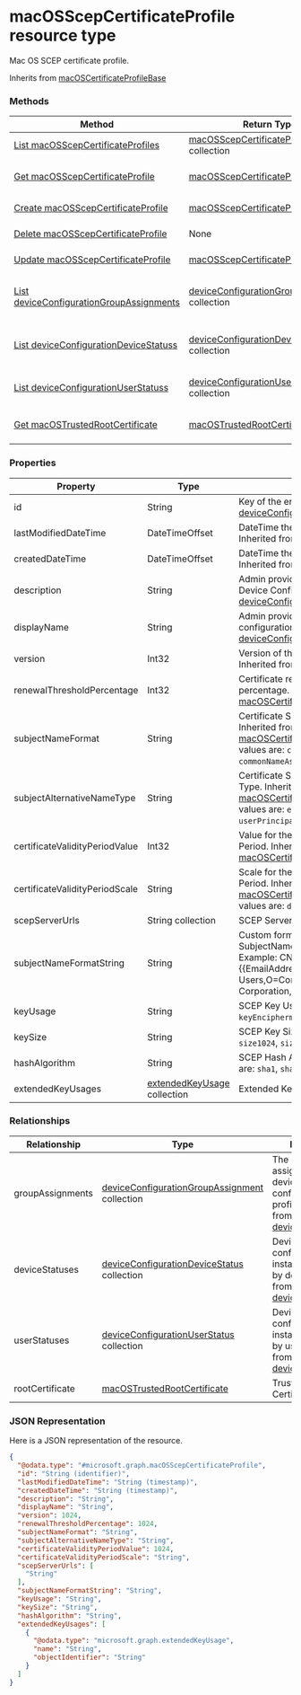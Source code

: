# macOSScepCertificateProfile resource type

Mac OS SCEP certificate profile.

Inherits from [macOSCertificateProfileBase](macOSCertificateProfileBase.md)

### Methods
|Method|Return Type|Description|
|---|---|---|
|[List macOSScepCertificateProfiles](../api/macOSScepCertificateProfile_list.md)|[macOSScepCertificateProfile](macOSScepCertificateProfile.md) collection|List properties and relationships of the [macOSScepCertificateProfile](../resource/macOSScepCertificateProfile.md) objects.|
|[Get macOSScepCertificateProfile](../api/macOSScepCertificateProfile_get.md)|[macOSScepCertificateProfile](macOSScepCertificateProfile.md)|Read properties and relationships of the [macOSScepCertificateProfile](../resource/macOSScepCertificateProfile.md) object.|
|[Create macOSScepCertificateProfile](../api/macOSScepCertificateProfile_create.md)|[macOSScepCertificateProfile](macOSScepCertificateProfile.md)|Create a new [macOSScepCertificateProfile](../resource/macOSScepCertificateProfile.md) object.|
|[Delete macOSScepCertificateProfile](../api/macOSScepCertificateProfile_delete.md)|None|Deletes a [macOSScepCertificateProfile](../resource/macOSScepCertificateProfile.md).|
|[Update macOSScepCertificateProfile](../api/macOSScepCertificateProfile_update.md)|[macOSScepCertificateProfile](macOSScepCertificateProfile.md)|Update the properties of a [macOSScepCertificateProfile](../resource/macOSScepCertificateProfile.md) object.|
|[List deviceConfigurationGroupAssignments](../api/macOSScepCertificateProfile_list_deviceConfigurationGroupAssignment.md)|[deviceConfigurationGroupAssignment](deviceConfigurationGroupAssignment.md) collection|Get the deviceConfigurationGroupAssignments from the groupAssignments navigation property.|
|[List deviceConfigurationDeviceStatuss](../api/macOSScepCertificateProfile_list_deviceConfigurationDeviceStatus.md)|[deviceConfigurationDeviceStatus](deviceConfigurationDeviceStatus.md) collection|Get the deviceConfigurationDeviceStatuss from the deviceStatuses navigation property.|
|[List deviceConfigurationUserStatuss](../api/macOSScepCertificateProfile_list_deviceConfigurationUserStatus.md)|[deviceConfigurationUserStatus](deviceConfigurationUserStatus.md) collection|Get the deviceConfigurationUserStatuss from the userStatuses navigation property.|
|[Get macOSTrustedRootCertificate](../api/macOSScepCertificateProfile_get_macOSTrustedRootCertificate.md)|[macOSTrustedRootCertificate](macOSTrustedRootCertificate.md)|Get the [macOSTrustedRootCertificate](macOSTrustedRootCertificate.md) from the rootCertificate navigation property.|

### Properties
|Property|Type|Description|
|---|---|---|
|id|String|Key of the entity. Inherited from [deviceConfiguration](deviceConfiguration.md).|
|lastModifiedDateTime|DateTimeOffset|DateTime the object was last modified. Inherited from [deviceConfiguration](deviceConfiguration.md).|
|createdDateTime|DateTimeOffset|DateTime the object was created. Inherited from [deviceConfiguration](deviceConfiguration.md).|
|description|String|Admin provided description of the Device Configuration. Inherited from [deviceConfiguration](deviceConfiguration.md).|
|displayName|String|Admin provided name of the device configuration. Inherited from [deviceConfiguration](deviceConfiguration.md).|
|version|Int32|Version of the device configuration. Inherited from [deviceConfiguration](deviceConfiguration.md).|
|renewalThresholdPercentage|Int32|Certificate renewal threshold percentage. Inherited from [macOSCertificateProfileBase](macOSCertificateProfileBase.md).|
|subjectNameFormat|String|Certificate Subject Name Format. Inherited from [macOSCertificateProfileBase](macOSCertificateProfileBase.md). Possible values are: `commonName`, `commonNameAsEmail`, `custom`.|
|subjectAlternativeNameType|String|Certificate Subject Alternative Name Type. Inherited from [macOSCertificateProfileBase](macOSCertificateProfileBase.md). Possible values are: `emailAddress`, `userPrincipalName`.|
|certificateValidityPeriodValue|Int32|Value for the Certificate Validity Period. Inherited from [macOSCertificateProfileBase](macOSCertificateProfileBase.md).|
|certificateValidityPeriodScale|String|Scale for the Certificate Validity Period. Inherited from [macOSCertificateProfileBase](macOSCertificateProfileBase.md). Possible values are: `days`, `months`, `years`.|
|scepServerUrls|String collection|SCEP Server Url(s).|
|subjectNameFormatString|String|Custom format to use with SubjectNameFormat = Custom. Example: CN={{EmailAddress}},E={{EmailAddress}},OU=Enterprise Users,O=Contoso Corporation,L=Redmond,ST=WA,C=US|
|keyUsage|String|SCEP Key Usage. Possible values are: `keyEncipherment`, `digitalSignature`.|
|keySize|String|SCEP Key Size. Possible values are: `size1024`, `size2048`.|
|hashAlgorithm|String|SCEP Hash Algorithm. Possible values are: `sha1`, `sha2`.|
|extendedKeyUsages|[extendedKeyUsage](extendedKeyUsage.md) collection|Extended Key Usage (EKU) settings.|

### Relationships
|Relationship|Type|Description|
|---|---|---|
|groupAssignments|[deviceConfigurationGroupAssignment](deviceConfigurationGroupAssignment.md) collection|The list of group assignments for the device configuration profile. Inherited from [deviceConfiguration](deviceConfiguration.md)|
|deviceStatuses|[deviceConfigurationDeviceStatus](deviceConfigurationDeviceStatus.md) collection|Device configuration installation stauts by device. Inherited from [deviceConfiguration](deviceConfiguration.md)|
|userStatuses|[deviceConfigurationUserStatus](deviceConfigurationUserStatus.md) collection|Device configuration installation stauts by user. Inherited from [deviceConfiguration](deviceConfiguration.md)|
|rootCertificate|[macOSTrustedRootCertificate](macOSTrustedRootCertificate.md)|Trusted Root Certificate.|

### JSON Representation
Here is a JSON representation of the resource.
<!-- {
  "blockType": "resource",
  "keyProperty": "id",
  "@odata.type": "microsoft.graph.macOSScepCertificateProfile"
}
-->
```json
{
  "@odata.type": "#microsoft.graph.macOSScepCertificateProfile",
  "id": "String (identifier)",
  "lastModifiedDateTime": "String (timestamp)",
  "createdDateTime": "String (timestamp)",
  "description": "String",
  "displayName": "String",
  "version": 1024,
  "renewalThresholdPercentage": 1024,
  "subjectNameFormat": "String",
  "subjectAlternativeNameType": "String",
  "certificateValidityPeriodValue": 1024,
  "certificateValidityPeriodScale": "String",
  "scepServerUrls": [
    "String"
  ],
  "subjectNameFormatString": "String",
  "keyUsage": "String",
  "keySize": "String",
  "hashAlgorithm": "String",
  "extendedKeyUsages": [
    {
      "@odata.type": "microsoft.graph.extendedKeyUsage",
      "name": "String",
      "objectIdentifier": "String"
    }
  ]
}
```

